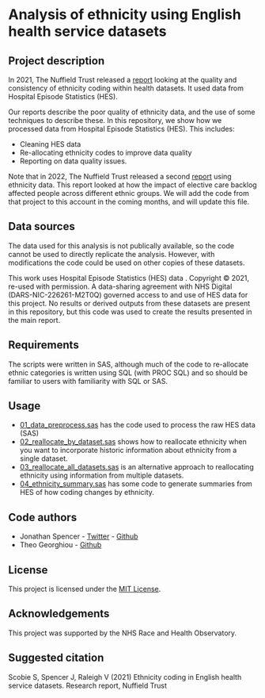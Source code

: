 # Analysis of ethnicity using English health service datasets

## Project description

In 2021, The Nuffield Trust released a
[report](https://www.nuffieldtrust.org.uk/research/ethnicity-coding-in-english-health-service-datasets) 
looking at the quality and consistency of ethnicity coding within health 
datasets. It used data from Hospital Episode Statistics (HES).  

Our reports describe the poor quality of ethnicity data, and the use of some 
techniques to describe these. In this repository, we show how we processed data 
from Hospital Episode Statistics (HES). This includes:
- Cleaning HES data
- Re-allocating ethnicity codes to improve data quality
- Reporting on data quality issues.



Note that in 2022, The Nuffield Trust released a second [report](https://www.nuffieldtrust.org.uk/research/the-elective-care-backlog-and-ethnicity) 
using ethnicity data. This report looked at how the impact of elective care 
backlog affected people across different ethnic groups. We will add the code 
from that project to this account in the coming months, and will update this 
file.

## Data sources

The data used for this analysis is not publically available, so the code 
cannot be used to directly replicate the analysis. However, with modifications 
the code could be used on other copies of these datasets.

This work uses Hospital Episode Statistics (HES) data . 
Copyright © 2021, re-used with permission. A data-sharing agreement with NHS 
Digital (DARS-NIC-226261-M2T0Q) governed access to and use of HES data for this 
project. No results or derived outputs from these datasets are present in this 
repository, but this code was used to create the results presented in the 
main report.


## Requirements

The scripts were written in SAS, although much of the code to re-allocate 
ethnic categories is written using SQL (with PROC SQL) and so should be familiar 
to users with familiarity with SQL or SAS.  

## Usage
* [01_data_preprocess.sas](01_data_preprocess.sas) has the code used to process 
the raw HES data (SAS)
* [02_reallocate_by_dataset.sas](02_reallocate_by_dataset.sas) shows how to 
reallocate ethnicity when you want to incorporate historic information about 
ethnicity from a single dataset. 
* [03_reallocate_all_datasets.sas](03_reallocate_all_datasets.sas) is an 
alternative approach to reallocating ethnicity using information from multiple 
datasets.
* [04_ethnicity_summary.sas](04_ethnicity_summary.sas) has some code to 
generate summaries from HES of how coding changes by ethnicity.


## Code authors
* Jonathan Spencer - [Twitter](https://twitter.com/jspncr_) - [Github](https://github.com/jspncrnt)
* Theo Georghiou - [Github](https://github.com/tgeorghiou)

## License
This project is licensed under the [MIT License](https://github.com/NuffieldTrust/ethnicity_coding_quality_england/blob/main/LICENSE).

## Acknowledgements
This project was supported by the NHS Race and Health Observatory.

## Suggested citation

Scobie S, Spencer J, Raleigh V (2021) Ethnicity coding in English health service datasets. Research report, Nuffield Trust
